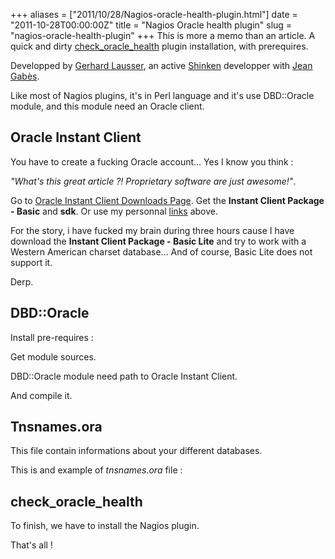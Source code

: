+++
aliases = ["2011/10/28/Nagios-oracle-health-plugin.html"]
date = "2011-10-28T00:00:00Z"
title = "Nagios Oracle health plugin"
slug = "nagios-oracle-health-plugin"
+++
This is more a memo than an article. A quick and dirty [check_oracle_health][1] plugin installation, with prerequires.

Developped by [Gerhard Lausser][2], an active [Shinken][3] developper with [Jean Gabès][4].

Like most of Nagios plugins, it's in Perl language and it's use DBD::Oracle module, and this module need an Oracle client.

## Oracle Instant Client

You have to create a fucking Oracle account... Yes I know you think :

_"What's this great article ?! Proprietary software are just awesome!"_.

Go to [Oracle Instant Client Downloads Page][5]. Get the __Instant Client Package - Basic__ and __sdk__.
Or use my personnal [links][6] above.

For the story, i have fucked my brain during three hours cause I have download the __Instant Client Package - Basic Lite__ and try to work with a Western American charset database... And of course, Basic Lite does not support it.

Derp.

<script src="https://gist.github.com/toxinu/14cd7deab91986aea354ce327a00f5f2.js"></script>

## DBD::Oracle

Install pre-requires :

<script src="https://gist.github.com/toxinu/8afdb1776a64283a67e721e52b039102.js"></script>

Get module sources.

<script src="https://gist.github.com/toxinu/cc4a4648a7e909770c7cbd1f2b01a59b.js"></script>

DBD::Oracle module need path to Oracle Instant Client.

<script src="https://gist.github.com/toxinu/4a018f3d3a9c2ecb796d3fa71379c6ac.js"></script>

And compile it.

<script src="https://gist.github.com/toxinu/7a3590ad1b65d65fd71d74b832c62f4c.js"></script>

## Tnsnames.ora

This file contain informations about your different databases.

<script src="https://gist.github.com/toxinu/b619ed0c840861ba04c2fa3006701213.js"></script>

This is and example of _tnsnames.ora_ file :

<script src="https://gist.github.com/toxinu/2fa189c67bae5bae1343727b71843833.js"></script>

## check_oracle_health

To finish, we have to install the Nagios plugin.

<script src="https://gist.github.com/toxinu/9bad9f7c4e2baac91d0ab823c324d36f.js"></script>

That's all !

[1]: http://labs.consol.de/nagios/check_oracle_health
[2]: https://github.com/lausser
[3]: http://www.shinken-monitoring.org/
[4]: https://github.com/naparuba
[5]: http://www.oracle.com/technetwork/database/features/instant-client/index-097480.html
[6]: http://dl.socketubs.net/nagios/oracle/

